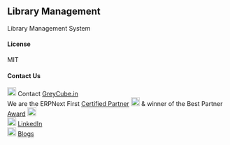 ## Library Management

Library Management System

#### License

MIT

#### Contact Us

<img src="https://www.svgrepo.com/show/415816/contact-email-mail.svg" width="20" height="20"> Contact [GreyCube.in](https://greycube.in) <br>
We are the ERPNext First [Certified Partner](https://frappe.io/api/method/frappe.utils.print_format.download_pdf?doctype=Certification&name=PARTCRTF00002&format=Partner%20Certificate&no_letterhead=0&letterhead=Blank&settings=%7B%7D&_lang=en#toolbar=0)
<img src="https://github.com/Sakshi-Greycube/library_management/assets/155966160/04cd1f2d-626e-43ce-8918-0d8583bcf95a" width="20" height="20">
& winner of the Best Partner [Award](https://frappe.io/partners/india/greycube-technologies) <img src="https://github.com/Sakshi-Greycube/library_management/assets/155966160/e1c9e47d-a850-4451-a356-505b2dcd303f" width="20" height="20"><br>
<img src="https://www.svgrepo.com/show/504546/linkedin.svg" width="20" height="20"> [LinkedIn](https://www.linkedin.com/company/greycube-technologies) <br>
<img src="https://github.com/Sakshi-Greycube/library_management/assets/155966160/30ae5269-0c75-4579-bc3b-777d5f9ade93" width="20" height="20"> [Blogs](https://greycube.in/blog)
